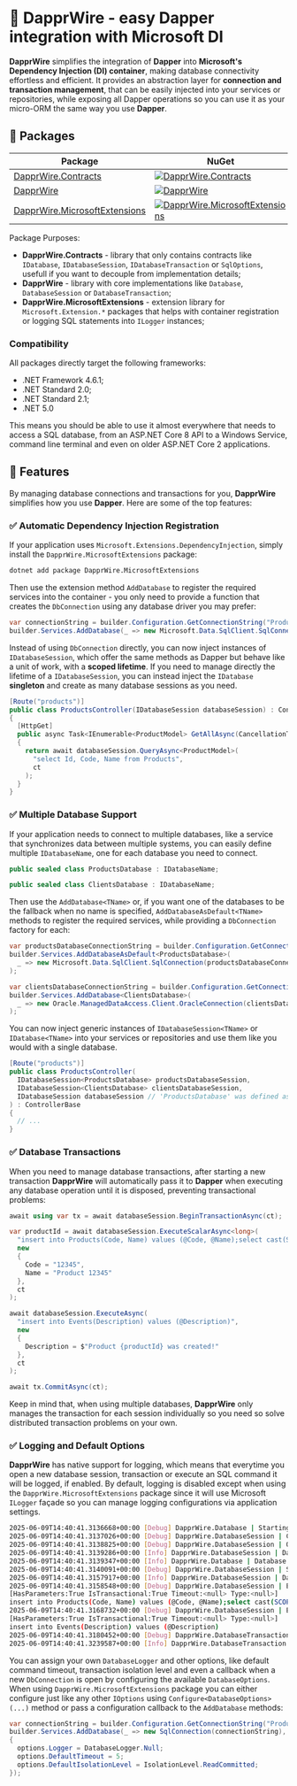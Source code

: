 # :pushpin: DapprWire - easy Dapper integration with Microsoft DI

**DapprWire** simplifies the integration of **Dapper** into **Microsoft's Dependency Injection (DI) container**, making database connectivity effortless and efficient. It provides an abstraction layer for **connection and transaction management**, that can be easily injected into your services or repositories, while exposing all Dapper operations so you can use it as your micro-ORM the same way you use **Dapper**.

## :briefcase: Packages

| Package | NuGet | Downloads |
| ------- | ----- | --------- |
| [DapprWire.Contracts](https://www.nuget.org/packages/DapprWire.Contracts) | [![DapprWire.Contracts](https://img.shields.io/nuget/v/DapprWire.Contracts.svg)](https://www.nuget.org/packages/DapprWire.Contracts) | [![DapprWire.Contracts](https://img.shields.io/nuget/dt/DapprWire.Contracts.svg)](https://www.nuget.org/packages/DapprWire.Contracts) |
| [DapprWire](https://www.nuget.org/packages/DapprWire) | [![DapprWire](https://img.shields.io/nuget/v/DapprWire.svg)](https://www.nuget.org/packages/DapprWire) | [![DapprWire](https://img.shields.io/nuget/dt/DapprWire.svg)](https://www.nuget.org/packages/DapprWire) |
| [DapprWire.MicrosoftExtensions](https://www.nuget.org/packages/DapprWire.MicrosoftExtensions) | [![DapprWire.MicrosoftExtensions](https://img.shields.io/nuget/v/DapprWire.MicrosoftExtensions.svg)](https://www.nuget.org/packages/DapprWire.MicrosoftExtensions) | [![DapprWire.MicrosoftExtensions](https://img.shields.io/nuget/dt/DapprWire.MicrosoftExtensions.svg)](https://www.nuget.org/packages/DapprWire.MicrosoftExtensions) |

Package Purposes:

* **DapprWire.Contracts** - library that only contains contracts like `IDatabase`, `IDatabaseSession`, `IDatabaseTransaction` or `SqlOptions`, usefull if you want to decouple from implementation details; 
* **DapprWire** - library with core implementations like `Database`, `DatabaseSession` or `DatabaseTransaction`;
* **DapprWire.MicrosoftExtensions** - extension library for `Microsoft.Extension.*` packages that helps with container registration or logging SQL statements into `ILogger` instances;

### Compatibility

All packages directly target the following frameworks:

* .NET Framework 4.6.1;
* .NET Standard 2.0;
* .NET Standard 2.1;
* .NET 5.0

This means you should be able to use it almost everywhere that needs to access a SQL database, from an ASP.NET Core 8 API to a Windows Service, command line terminal and even on older ASP.NET Core 2 applications.

## :rocket: Features

By managing database connections and transactions for you, **DapprWire** simplifies how you use **Dapper**. Here are some of the top features:

### :white_check_mark: Automatic Dependency Injection Registration

If your application uses `Microsoft.Extensions.DependencyInjection`, simply install the `DapprWire.MicrosoftExtensions` package:

```sh
dotnet add package DapprWire.MicrosoftExtensions
```

Then use the extension method `AddDatabase` to register the required services into the container - you only need to provide a function that creates the `DbConnection` using any database driver you may prefer:

```cs
var connectionString = builder.Configuration.GetConnectionString("ProductsDatabase");
builder.Services.AddDatabase(_ => new Microsoft.Data.SqlClient.SqlConnection(connectionString));
```

Instead of using `DbConnection` directly, you can now inject instances of `IDatabaseSession`, which offer the same methods as Dapper but behave like a unit of work, with a **scoped lifetime**.
If you need to manage directly the lifetime of a `IDatabaseSession`, you can instead inject the `IDatabase` **singleton** and create as many database sessions as you need.

```cs
[Route("products")]
public class ProductsController(IDatabaseSession databaseSession) : ControllerBase
{
  [HttpGet]
  public async Task<IEnumerable<ProductModel> GetAllAsync(CancellationToken ct)
  {
    return await databaseSession.QueryAsync<ProductModel>(
      "select Id, Code, Name from Products",
      ct
    );
  }
}
```

### :white_check_mark: Multiple Database Support

If your application needs to connect to multiple databases, like a service that synchronizes data between multiple systems, you can easily define multiple `IDatabaseName`, one for each database you need to connect.

```cs
public sealed class ProductsDatabase : IDatabaseName;

public sealed class ClientsDatabase : IDatabaseName;
```

Then use the `AddDatabase<TName>` or, if you want one of the databases to be the fallback when no name is specified, `AddDatabaseAsDefault<TName>` methods to register the required services, while providing a `DbConnection` factory for each:

```cs
var productsDatabaseConnectionString = builder.Configuration.GetConnectionString("ProductsDatabase");
builder.Services.AddDatabaseAsDefault<ProductsDatabase>(
  _ => new Microsoft.Data.SqlClient.SqlConnection(productsDatabaseConnectionString)
);

var clientsDatabaseConnectionString = builder.Configuration.GetConnectionString("ClientsDatabase");
builder.Services.AddDatabase<ClientsDatabase>(
  _ => new Oracle.ManagedDataAccess.Client.OracleConnection(clientsDatabaseConnectionString)
);
```

You can now inject generic instances of `IDatabaseSession<TName>` or `IDatabase<TName>` into your services or repositories and use them like you would with a single database.

```cs
[Route("products")]
public class ProductsController(
  IDatabaseSession<ProductsDatabase> productsDatabaseSession,
  IDatabaseSession<ClientsDatabase> clientsDatabaseSession,
  IDatabaseSession databaseSession // 'ProductsDatabase' was defined as default, so this is the same instance as 'productsDatabaseSession'
) : ControllerBase
{
  // ...
}
```

### :white_check_mark: Database Transactions

When you need to manage database transactions, after starting a new transaction **DapprWire** will automatically pass it to **Dapper** when executing any database operation until it is disposed, preventing transactional problems:

```cs
await using var tx = await databaseSession.BeginTransactionAsync(ct);

var productId = await databaseSession.ExecuteScalarAsync<long>(
  "insert into Products(Code, Name) values (@Code, @Name);select cast(SCOPE_IDENTITY() as bigint);",
  new
  {
    Code = "12345",
    Name = "Product 12345"
  },
  ct
);

await databaseSession.ExecuteAsync(
  "insert into Events(Description) values (@Description)",
  new
  {
    Description = $"Product {productId} was created!"
  },
  ct
);

await tx.CommitAsync(ct);
```

Keep in mind that, when using multiple databases, **DapprWire** only manages the transaction for each session individually so you need so solve distributed transaction problems on your own.

### :white_check_mark: Logging and Default Options

**DapprWire** has native support for logging, which means that everytime you open a new database session, transaction or execute an SQL command it will be logged, if enabled.
By default, logging is disabled except when using the `DapprWire.MicrosoftExtensions` package since it will use Microsoft `ILogger` façade so you can manage logging configurations via application settings.

```sh
2025-06-09T14:40:41.3136668+00:00 [Debug] DapprWire.Database | Starting a new database session...
2025-06-09T14:40:41.3137026+00:00 [Debug] DapprWire.DatabaseSession | Creating a new database connection...
2025-06-09T14:40:41.3138825+00:00 [Debug] DapprWire.DatabaseSession | Opening the database connection...
2025-06-09T14:40:41.3139286+00:00 [Info] DapprWire.DatabaseSession | Database connection opened successfully.
2025-06-09T14:40:41.3139347+00:00 [Info] DapprWire.Database | Database session started successfully.
2025-06-09T14:40:41.3140091+00:00 [Debug] DapprWire.DatabaseSession | Starting a new database transaction [IsolationLevel:ReadCommitted]
2025-06-09T14:40:41.3157917+00:00 [Info] DapprWire.DatabaseSession | Database transaction started successfully
2025-06-09T14:40:41.3158548+00:00 [Debug] DapprWire.DatabaseSession | Executing SQL command
[HasParameters:True IsTransactional:True Timeout:<null> Type:<null>]
insert into Products(Code, Name) values (@Code, @Name);select cast(SCOPE_IDENTITY() as bigint);
2025-06-09T14:40:41.3168732+00:00 [Debug] DapprWire.DatabaseSession | Executing SQL command
[HasParameters:True IsTransactional:True Timeout:<null> Type:<null>]
insert into Events(Description) values (@Description)
2025-06-09T14:40:41.3180452+00:00 [Debug] DapprWire.DatabaseTransaction | Committing the database transaction...
2025-06-09T14:40:41.3239587+00:00 [Info] DapprWire.DatabaseTransaction | Database transaction committed successfully.
```

You can assign your own `DatabaseLogger` and other options, like default command timeout, transaction isolation level and even a callback when a new `DbConnection` is open by configuring the available `DatabaseOptions`.
When using `DapprWire.MicrosoftExtensions` package you can either configure just like any other `IOptions` using `Configure<DatabaseOptions>(...)` method or pass a configuration callback to the `AddDatabase` methods:

```cs
var connectionString = builder.Configuration.GetConnectionString("ProductsDatabase");
builder.Services.AddDatabase(_ => new SqlConnection(connectionString), options =>
{
  options.Logger = DatabaseLogger.Null;
  options.DefaultTimeout = 5;
  options.DefaultIsolationLevel = IsolationLevel.ReadCommitted;
});
```

